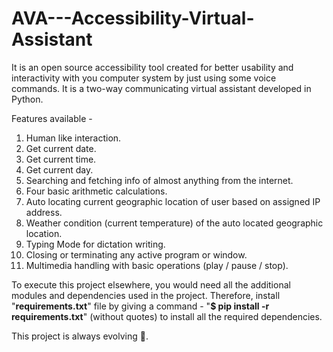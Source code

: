 # AVA---Accessibility-Virtual-Assistant
It is an open source accessibility tool created for better usability and interactivity with you computer system by just using some voice commands. It is a two-way communicating virtual assistant developed in Python.

Features available -
1. Human like interaction.
2. Get current date.
3. Get current time.
4. Get current day.
5. Searching and fetching info of almost anything from the internet.
6. Four basic arithmetic calculations.
7. Auto locating current geographic location of user based on assigned IP address.
8. Weather condition (current temperature) of the auto located geographic location.
9. Typing Mode for dictation writing.
10. Closing or terminating any active program or window.
11. Multimedia handling with basic operations (play / pause / stop).

To execute this project elsewhere, you would need all the additional modules and dependencies used in the project. Therefore, install "**requirements.txt**" file by giving a command - "**$ pip install -r requirements.txt**" (without quotes) to install all the required dependencies. 

This project is always evolving :muscle:.
